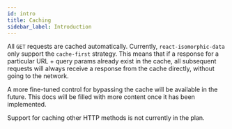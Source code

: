 ```yaml
---
id: intro
title: Caching
sidebar_label: Introduction
---
```


All `GET` requests are cached automatically. Currently, `react-isomorphic-data` only support the `cache-first` strategy. This means that if a response for a particular URL + query params already exist in the cache, all subsequent requests will always receive a response from the cache directly, without going to the network. 

A more fine-tuned control for bypassing the cache will be available in the future. This docs will be filled with more content once it has been implemented.

Support for caching other HTTP methods is not currently in the plan.